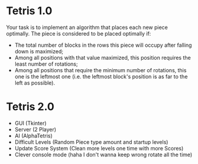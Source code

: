 # Tetris 1.0

Your task is to implement an algorithm that places each new piece optimally. The piece is considered to be placed optimally if:

- The total number of blocks in the rows this piece will occupy after falling down is maximized;
- Among all positions with that value maximized, this position requires the least number of rotations;
- Among all positions that require the minimum number of rotations, this one is the leftmost one (i.e. the leftmost block's position is as far to the left as possible).

# Tetris 2.0

 - GUI (Tkinter)
 - Server (2 Player)
 - AI (AlphaTetris)
 - Difficult Levels (Random Piece type amount and startup levels)
 - Update Score System (Clean more levels one time with more Scores)
 - Clever console mode (haha I don't wanna keep wrong rotate all the time) 
